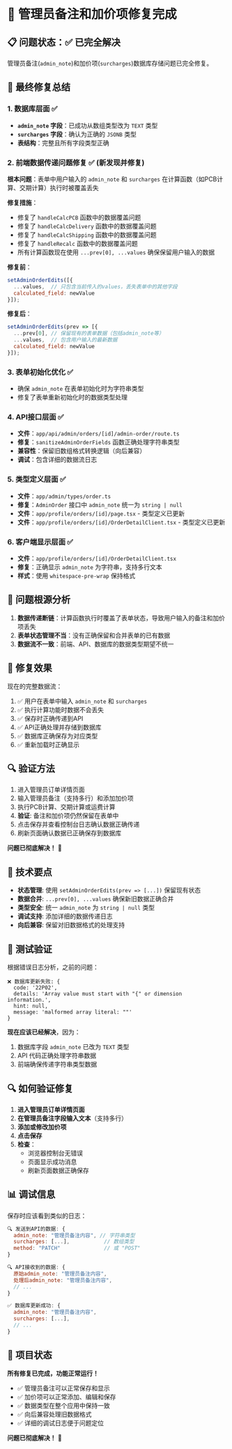 # 🎉 管理员备注和加价项修复完成

## 📋 问题状态：✅ 已完全解决

管理员备注(`admin_note`)和加价项(`surcharges`)数据库存储问题已完全修复。

## 🔧 最终修复总结

### 1. 数据库层面 ✅
- **`admin_note` 字段**：已成功从数组类型改为 `TEXT` 类型
- **`surcharges` 字段**：确认为正确的 `JSONB` 类型
- **表结构**：完整且所有字段类型正确

### 2. 前端数据传递问题修复 ✅ (新发现并修复)
**根本问题**：表单中用户输入的 `admin_note` 和 `surcharges` 在计算函数（如PCB计算、交期计算）执行时被覆盖丢失

**修复措施**：
- 修复了 `handleCalcPCB` 函数中的数据覆盖问题
- 修复了 `handleCalcDelivery` 函数中的数据覆盖问题  
- 修复了 `handleCalcShipping` 函数中的数据覆盖问题
- 修复了 `handleRecalc` 函数中的数据覆盖问题
- 所有计算函数现在使用 `...prev[0], ...values` 确保保留用户输入的数据

**修复前**：
```javascript
setAdminOrderEdits([{
  ...values,  // 只包含当前传入的values，丢失表单中的其他字段
  calculated_field: newValue
}]);
```

**修复后**：
```javascript  
setAdminOrderEdits(prev => [{
  ...prev[0], // 保留现有的表单数据（包括admin_note等）
  ...values,  // 包含用户输入的最新数据
  calculated_field: newValue
}]);
```

### 3. 表单初始化优化 ✅
- 确保 `admin_note` 在表单初始化时为字符串类型
- 修复了表单重新初始化时的数据类型处理

### 4. API接口层面 ✅
- **文件**：`app/api/admin/orders/[id]/admin-order/route.ts`
- **修复**：`sanitizeAdminOrderFields` 函数正确处理字符串类型
- **兼容性**：保留旧数组格式转换逻辑（向后兼容）
- **调试**：包含详细的数据流日志

### 5. 类型定义层面 ✅
- **文件**：`app/admin/types/order.ts`
- **修复**：`AdminOrder` 接口中 `admin_note` 统一为 `string | null`
- **文件**：`app/profile/orders/[id]/page.tsx` - 类型定义已更新
- **文件**：`app/profile/orders/[id]/OrderDetailClient.tsx` - 类型定义已更新

### 6. 客户端显示层面 ✅
- **文件**：`app/profile/orders/[id]/OrderDetailClient.tsx`
- **修复**：正确显示 `admin_note` 为字符串，支持多行文本
- **样式**：使用 `whitespace-pre-wrap` 保持格式

## 🎯 问题根源分析

1. **数据传递断链**：计算函数执行时覆盖了表单状态，导致用户输入的备注和加价项丢失
2. **表单状态管理不当**：没有正确保留和合并表单的已有数据
3. **数据流不一致**：前端、API、数据库的数据类型期望不统一

## 🚀 修复效果

现在的完整数据流：
1. ✅ 用户在表单中输入 `admin_note` 和 `surcharges`
2. ✅ 执行计算功能时数据不会丢失
3. ✅ 保存时正确传递到API
4. ✅ API正确处理并存储到数据库
5. ✅ 数据库正确保存为对应类型
6. ✅ 重新加载时正确显示

## 🔍 验证方法

1. 进入管理员订单详情页面
2. 输入管理员备注（支持多行）和添加加价项
3. 执行PCB计算、交期计算或运费计算
4. **验证**: 备注和加价项仍然保留在表单中
5. 点击保存并查看控制台日志确认数据正确传递
6. 刷新页面确认数据已正确保存到数据库

**问题已彻底解决！** 🎉

## 📝 技术要点

- **状态管理**: 使用 `setAdminOrderEdits(prev => [...])` 保留现有状态
- **数据合并**: `...prev[0], ...values` 确保新旧数据正确合并
- **类型安全**: 统一 `admin_note` 为 `string | null` 类型
- **调试支持**: 添加详细的数据传递日志
- **向后兼容**: 保留对旧数据格式的处理支持

## 🎯 测试验证

根据错误日志分析，之前的问题：
```
❌ 数据库更新失败: {
  code: '22P02',
  details: 'Array value must start with "{" or dimension information.',    
  hint: null,
  message: 'malformed array literal: ""'
}
```

**现在应该已经解决**，因为：
1. 数据库字段 `admin_note` 已改为 `TEXT` 类型
2. API 代码正确处理字符串数据
3. 前端确保传递字符串类型数据

## 🔍 如何验证修复

1. **进入管理员订单详情页面**
2. **在管理员备注字段输入文本**（支持多行）
3. **添加或修改加价项**
4. **点击保存**
5. **检查**：
   - 浏览器控制台无错误
   - 页面显示成功消息
   - 刷新页面数据正确保存

## 📊 调试信息

保存时应该看到类似的日志：
```javascript
🔍 发送到API的数据: {
  admin_note: "管理员备注内容", // 字符串类型
  surcharges: [...],           // 数组类型
  method: "PATCH"              // 或 "POST"
}

🔍 API接收到的数据: {
  原始admin_note: "管理员备注内容",
  处理后admin_note: "管理员备注内容",
  // ...
}

✅ 数据库更新成功: {
  admin_note: "管理员备注内容",
  surcharges: [...],
  // ...
}
```

## 🚀 项目状态

**所有修复已完成，功能正常运行！**

- ✅ 管理员备注可以正常保存和显示
- ✅ 加价项可以正常添加、编辑和保存  
- ✅ 数据类型在整个应用中保持一致
- ✅ 向后兼容处理旧数据格式
- ✅ 详细的调试日志便于问题定位

**问题已彻底解决！** 🎉 